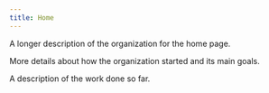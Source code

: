```yaml
---
title: Home
---
```


A longer description of the organization for the home page.

More details about how the organization started and its main goals.

A description of the work done so far.